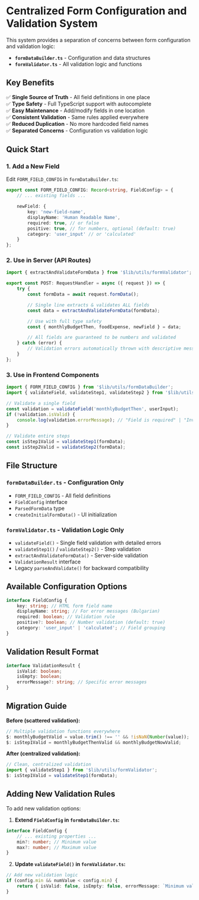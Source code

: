 # Centralized Form Configuration and Validation System

This system provides a separation of concerns between form configuration and validation logic:

- **`formDataBuilder.ts`** - Configuration and data structures
- **`formValidator.ts`** - All validation logic and functions

## Key Benefits

✅ **Single Source of Truth** - All field definitions in one place  
✅ **Type Safety** - Full TypeScript support with autocomplete  
✅ **Easy Maintenance** - Add/modify fields in one location  
✅ **Consistent Validation** - Same rules applied everywhere  
✅ **Reduced Duplication** - No more hardcoded field names  
✅ **Separated Concerns** - Configuration vs validation logic

## Quick Start

### 1. Add a New Field

Edit `FORM_FIELD_CONFIG` in `formDataBuilder.ts`:

```typescript
export const FORM_FIELD_CONFIG: Record<string, FieldConfig> = {
	// ... existing fields ...

	newField: {
		key: 'new-field-name',
		displayName: 'Human Readable Name',
		required: true, // or false
		positive: true, // for numbers, optional (default: true)
		category: 'user_input' // or 'calculated'
	}
};
```

### 2. Use in Server (API Routes)

```typescript
import { extractAndValidateFormData } from '$lib/utils/formValidator';

export const POST: RequestHandler = async ({ request }) => {
	try {
		const formData = await request.formData();

		// Single line extracts & validates ALL fields
		const data = extractAndValidateFormData(formData);

		// Use with full type safety
		const { monthlyBudgetThen, foodExpense, newField } = data;

		// All fields are guaranteed to be numbers and validated
	} catch (error) {
		// Validation errors automatically thrown with descriptive messages
	}
};
```

### 3. Use in Frontend Components

```typescript
import { FORM_FIELD_CONFIG } from '$lib/utils/formDataBuilder';
import { validateField, validateStep1, validateStep2 } from '$lib/utils/formValidator';

// Validate a single field
const validation = validateField('monthlyBudgetThen', userInput);
if (!validation.isValid) {
	console.log(validation.errorMessage); // "Field is required" | "Invalid number" | etc.
}

// Validate entire steps
const isStep1Valid = validateStep1(formData);
const isStep2Valid = validateStep2(formData);
```

## File Structure

### `formDataBuilder.ts` - Configuration Only

- `FORM_FIELD_CONFIG` - All field definitions
- `FieldConfig` interface
- `ParsedFormData` type
- `createInitialFormData()` - UI initialization

### `formValidator.ts` - Validation Logic Only

- `validateField()` - Single field validation with detailed errors
- `validateStep1()` / `validateStep2()` - Step validation
- `extractAndValidateFormData()` - Server-side validation
- `ValidationResult` interface
- Legacy `parseAndValidate()` for backward compatibility

## Available Configuration Options

```typescript
interface FieldConfig {
	key: string; // HTML form field name
	displayName: string; // For error messages (Bulgarian)
	required: boolean; // Validation rule
	positive?: boolean; // Number validation (default: true)
	category: 'user_input' | 'calculated'; // Field grouping
}
```

## Validation Result Format

```typescript
interface ValidationResult {
	isValid: boolean;
	isEmpty: boolean;
	errorMessage?: string; // Specific error messages
}
```

## Migration Guide

**Before (scattered validation):**

```typescript
// Multiple validation functions everywhere
$: monthlyBudgetValid = value.trim() !== '' && !isNaN(Number(value));
$: isStep1Valid = monthlyBudgetThenValid && monthlyBudgetNowValid;
```

**After (centralized validation):**

```typescript
// Clean, centralized validation
import { validateStep1 } from '$lib/utils/formValidator';
$: isStep1Valid = validateStep1(formData);
```

## Adding New Validation Rules

To add new validation options:

1. **Extend `FieldConfig` in `formDataBuilder.ts`:**

```typescript
interface FieldConfig {
	// ... existing properties ...
	min?: number; // Minimum value
	max?: number; // Maximum value
}
```

2. **Update `validateField()` in `formValidator.ts`:**

```typescript
// Add new validation logic
if (config.min && numValue < config.min) {
	return { isValid: false, isEmpty: false, errorMessage: `Minimum value is ${config.min}` };
}
```
